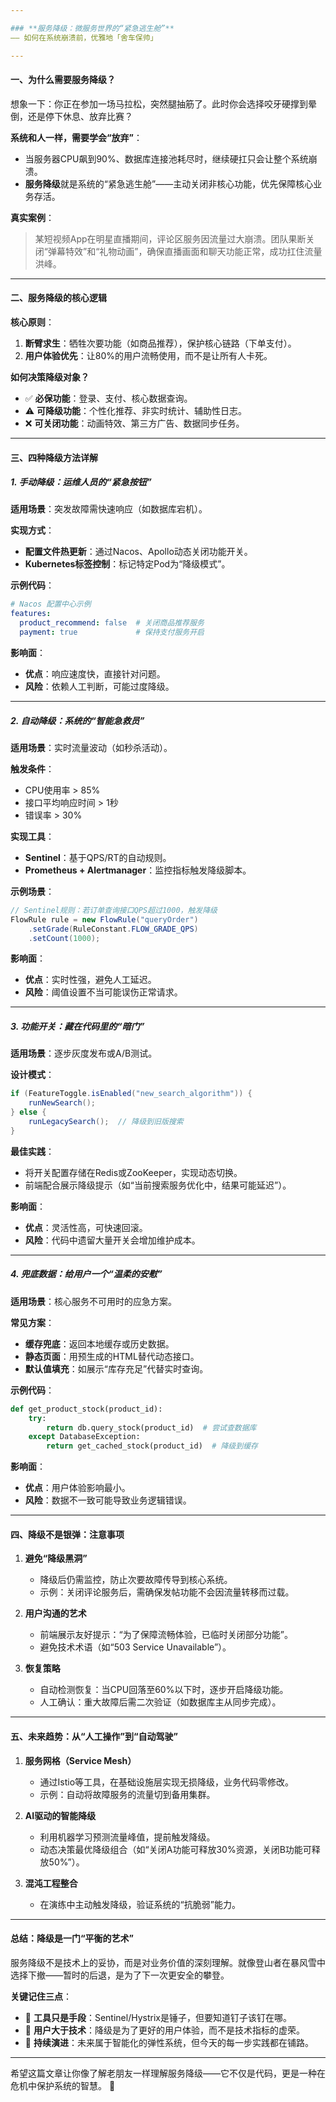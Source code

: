 ```yaml
---

### **服务降级：微服务世界的“紧急逃生舱”**  
—— 如何在系统崩溃前，优雅地「舍车保帅」  

---
```


#### **一、为什么需要服务降级？**  
想象一下：你正在参加一场马拉松，突然腿抽筋了。此时你会选择咬牙硬撑到晕倒，还是停下休息、放弃比赛？  

**系统和人一样，需要学会“放弃”**：  
- 当服务器CPU飙到90%、数据库连接池耗尽时，继续硬扛只会让整个系统崩溃。  
- **服务降级**就是系统的“紧急逃生舱”——主动关闭非核心功能，优先保障核心业务存活。  

**真实案例**：  
> 某短视频App在明星直播期间，评论区服务因流量过大崩溃。团队果断关闭“弹幕特效”和“礼物动画”，确保直播画面和聊天功能正常，成功扛住流量洪峰。  

---

#### **二、服务降级的核心逻辑**  

**核心原则**：  
1. **断臂求生**：牺牲次要功能（如商品推荐），保护核心链路（下单支付）。  
2. **用户体验优先**：让80%的用户流畅使用，而不是让所有人卡死。  

**如何决策降级对象？**  
- ✅ **必保功能**：登录、支付、核心数据查询。  
- ⚠️ **可降级功能**：个性化推荐、非实时统计、辅助性日志。  
- ❌ **可关闭功能**：动画特效、第三方广告、数据同步任务。  

---

#### **三、四种降级方法详解**  

##### **1. 手动降级：运维人员的“紧急按钮”**  
**适用场景**：突发故障需快速响应（如数据库宕机）。  

**实现方式**：  
- **配置文件热更新**：通过Nacos、Apollo动态关闭功能开关。  
- **Kubernetes标签控制**：标记特定Pod为“降级模式”。  

**示例代码**：  
```yaml  
# Nacos 配置中心示例  
features:  
  product_recommend: false  # 关闭商品推荐服务  
  payment: true             # 保持支付服务开启  
```  

**影响面**：  
- **优点**：响应速度快，直接针对问题。  
- **风险**：依赖人工判断，可能过度降级。  

---

##### **2. 自动降级：系统的“智能急救员”**  
**适用场景**：实时流量波动（如秒杀活动）。  

**触发条件**：  
- CPU使用率 > 85%  
- 接口平均响应时间 > 1秒  
- 错误率 > 30%  

**实现工具**：  
- **Sentinel**：基于QPS/RT的自动规则。  
- **Prometheus + Alertmanager**：监控指标触发降级脚本。  

**示例场景**：  
```java  
// Sentinel规则：若订单查询接口QPS超过1000，触发降级  
FlowRule rule = new FlowRule("queryOrder")  
    .setGrade(RuleConstant.FLOW_GRADE_QPS)  
    .setCount(1000);  
```  

**影响面**：  
- **优点**：实时性强，避免人工延迟。  
- **风险**：阈值设置不当可能误伤正常请求。  

---

##### **3. 功能开关：藏在代码里的“暗门”**  
**适用场景**：逐步灰度发布或A/B测试。  

**设计模式**：  
```java  
if (FeatureToggle.isEnabled("new_search_algorithm")) {  
    runNewSearch();  
} else {  
    runLegacySearch();  // 降级到旧版搜索  
}  
```  

**最佳实践**：  
- 将开关配置存储在Redis或ZooKeeper，实现动态切换。  
- 前端配合展示降级提示（如“当前搜索服务优化中，结果可能延迟”）。  

**影响面**：  
- **优点**：灵活性高，可快速回滚。  
- **风险**：代码中遗留大量开关会增加维护成本。  

---

##### **4. 兜底数据：给用户一个“温柔的安慰”**  
**适用场景**：核心服务不可用时的应急方案。  

**常见方案**：  
- **缓存兜底**：返回本地缓存或历史数据。  
- **静态页面**：用预生成的HTML替代动态接口。  
- **默认值填充**：如展示“库存充足”代替实时查询。  

**示例代码**：  
```python  
def get_product_stock(product_id):  
    try:  
        return db.query_stock(product_id)  # 尝试查数据库  
    except DatabaseException:  
        return get_cached_stock(product_id)  # 降级到缓存  
```  

**影响面**：  
- **优点**：用户体验影响最小。  
- **风险**：数据不一致可能导致业务逻辑错误。  

---

#### **四、降级不是银弹：注意事项**  

1. **避免“降级黑洞”**  
   - 降级后仍需监控，防止次要故障传导到核心系统。  
   - 示例：关闭评论服务后，需确保发帖功能不会因流量转移而过载。  

2. **用户沟通的艺术**  
   - 前端展示友好提示：“为了保障流畅体验，已临时关闭部分功能”。  
   - 避免技术术语（如“503 Service Unavailable”）。  

3. **恢复策略**  
   - 自动检测恢复：当CPU回落至60%以下时，逐步开启降级功能。  
   - 人工确认：重大故障后需二次验证（如数据库主从同步完成）。  

---

#### **五、未来趋势：从“人工操作”到“自动驾驶”**  

1. **服务网格（Service Mesh）**  
   - 通过Istio等工具，在基础设施层实现无损降级，业务代码零修改。  
   - 示例：自动将故障服务的流量切到备用集群。  

2. **AI驱动的智能降级**  
   - 利用机器学习预测流量峰值，提前触发降级。  
   - 动态决策最优降级组合（如“关闭A功能可释放30%资源，关闭B功能可释放50%”）。  

3. **混沌工程整合**  
   - 在演练中主动触发降级，验证系统的“抗脆弱”能力。  

---

#### **总结：降级是一门“平衡的艺术”**  

服务降级不是技术上的妥协，而是对业务价值的深刻理解。就像登山者在暴风雪中选择下撤——暂时的后退，是为了下一次更安全的攀登。  

**关键记住三点**：  
- 🔨 **工具只是手段**：Sentinel/Hystrix是锤子，但要知道钉子该钉在哪。  
- 👥 **用户大于技术**：降级是为了更好的用户体验，而不是技术指标的虚荣。  
- 🚀 **持续演进**：未来属于智能化的弹性系统，但今天的每一步实践都在铺路。  

--- 

希望这篇文章让你像了解老朋友一样理解服务降级——它不仅是代码，更是一种在危机中保护系统的智慧。 🌟
